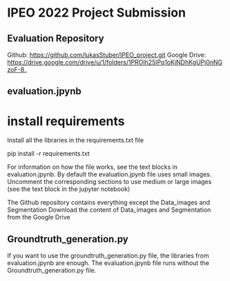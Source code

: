 # IPEO 2022 Project Submission

## Evaluation Repository

Github: https://github.com/lukasStuber/IPEO_project.git
Google Drive: https://drive.google.com/drive/u/1/folders/1PROlh25lPq1oKjNDhKgUPj0nNGzoF-8_

## evaluation.jpynb

# install requirements
Install all the libraries in the requirements.txt file

pip install -r requirements.txt

For information on how the file works, see the text blocks in evaluation.jpynb.
By default the evaluation.jpynb file uses small images. Uncomment the corresponding sections to use medium or large images (see the text block in the jupyter notebook)

The Github repository contains everything except the Data_images and Segmentation
Download the content of Data_images and Segmentation from the Google Drive


## Groundtruth_generation.py
If you want to use the groundtruth_generation.py file, the libraries from evaluation.jpynb are enough.
The evaluation.jpynb file runs without the Groundtruth_generation.py file.